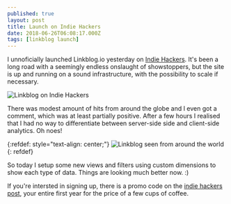 ```yaml
---
published: true
layout: post
title: Launch on Indie Hackers
date: 2018-06-26T06:08:17.000Z
tags: [linkblog launch] 
---
```





I unnoficially launched Linkblog.io yesterday on [Indie Hackers](https://www.indiehackers.com/forum/show-ih-linkblog-io-the-minimalist-link-curation-tool-ed12bec825). It's been a long road with a seemingly endless onslaught of showstoppers, but the site is up and running on a sound infrastructure, with the possibility to scale if necessary.

![Linkblog on Indie Hackers]({{site.baseurl}}/assets/images/linkblog-indie-hackers-launch.png)

There was modest amount of hits from around the globe and I even got a comment, which was at least partially positive. After a few hours I realised that I had no way to differentiate between server-side side and client-side analytics. Oh noes!

{:refdef: style="text-align: center;"}
![Linkblog seen from around the world]({{site.baseurl}}/assets/images/linkblog-seen-from-around-the-world.png)
{: refdef}

So today I setup some new views and filters using custom dimensions to show each type of data. Things are looking much better now. :)

If you're intersted in signing up, there is a promo code on the [indie hackers post](https://www.indiehackers.com/forum/show-ih-linkblog-io-the-minimalist-link-curation-tool-ed12bec825), your entire first year for the price of a few cups of coffee. 
